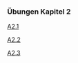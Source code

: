 ### Übungen Kapitel 2

[A2.1](/kapitel-8-ubungen/zu-kapitel-2/a1.md)

[A2.2](/kapitel-8-ubungen/zu-kapitel-2/a2.md)

[A2.3](/kapitel-8-ubungen/zu-kapitel-2/a3.md)

